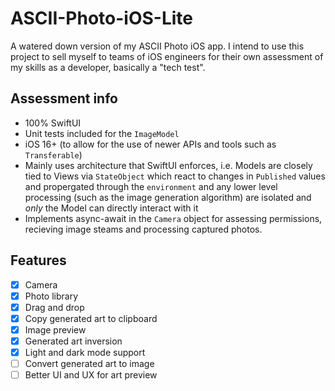 # ASCII-Photo-iOS-Lite
A watered down version of my ASCII Photo iOS app. I intend to use this project to sell myself to teams of iOS engineers for their own assessment of my skills as a developer, basically a "tech test". 

## Assessment info
- 100% SwiftUI
- Unit tests included for the `ImageModel`
- iOS 16+ (to allow for the use of newer APIs and tools such as `Transferable`)
- Mainly uses architecture that SwiftUI enforces, i.e. Models are closely tied to Views via `StateObject` which react to changes in `Published` values and propergated through the `environment` and any lower level processing (such as the image generation algorithm) are isolated and _only_ the Model can directly interact with it
- Implements async-await in the `Camera` object for assessing permissions, recieving image steams and processing captured photos.  

## Features
- [x] Camera
- [x] Photo library 
- [x] Drag and drop
- [x] Copy generated art to clipboard 
- [x] Image preview
- [x] Generated art inversion
- [x] Light and dark mode support
- [ ] Convert generated art to image
- [ ] Better UI and UX for art preview

